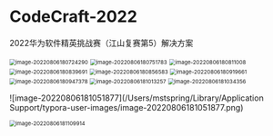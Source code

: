 # CodeCraft-2022
2022华为软件精英挑战赛（江山复赛第5）解决方案

<img src="/Users/mstspring/Library/Application Support/typora-user-images/image-20220806180724290.png" alt="image-20220806180724290" style="zoom:67%;" />



<img src="/Users/mstspring/Library/Application Support/typora-user-images/image-20220806180751783.png" alt="image-20220806180751783" style="zoom:67%;" />

<img src="/Users/mstspring/Library/Application Support/typora-user-images/image-20220806180811008.png" alt="image-20220806180811008" style="zoom:67%;" />

<img src="/Users/mstspring/Library/Application Support/typora-user-images/image-20220806180839691.png" alt="image-20220806180839691" style="zoom:67%;" />



<img src="/Users/mstspring/Library/Application Support/typora-user-images/image-20220806180856583.png" alt="image-20220806180856583" style="zoom:67%;" />



<img src="/Users/mstspring/Library/Application Support/typora-user-images/image-20220806180919661.png" alt="image-20220806180919661" style="zoom:67%;" />

<img src="/Users/mstspring/Library/Application Support/typora-user-images/image-20220806180947378.png" alt="image-20220806180947378" style="zoom:67%;" />

<img src="/Users/mstspring/Library/Application Support/typora-user-images/image-20220806181013257.png" alt="image-20220806181013257" style="zoom:67%;" />

<img src="/Users/mstspring/Library/Application Support/typora-user-images/image-20220806181034356.png" alt="image-20220806181034356" style="zoom:67%;" />

![image-20220806181051877](/Users/mstspring/Library/Application Support/typora-user-images/image-20220806181051877.png)



<img src="/Users/mstspring/Library/Application Support/typora-user-images/image-20220806181109914.png" alt="image-20220806181109914" style="zoom:67%;" />

